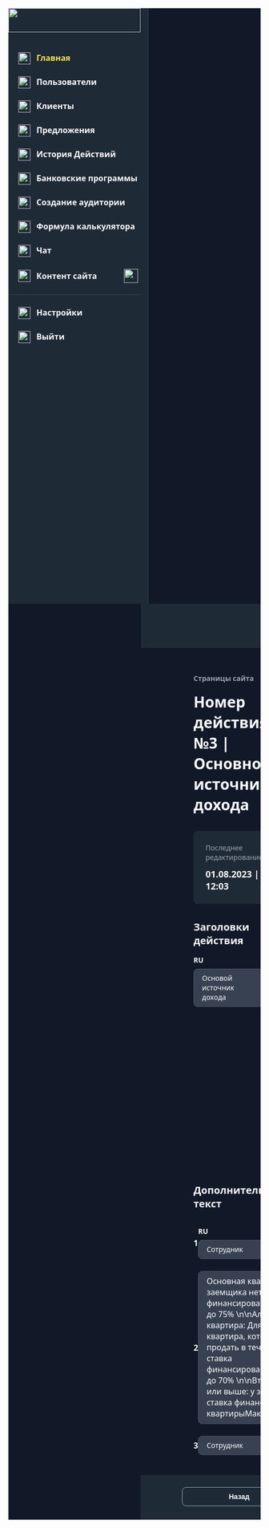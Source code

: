 <!DOCTYPE html>
<html lang="en">
<head>
	<meta charset="UTF-8">
	<meta name="viewport" content="width=device-width, initial-scale=1.0">
	<title>Контентстраницы№13.2Text|Default|RU</title>
	<style>
		body {
			font-family: system-ui;
		}
		.box {
			width: 264px;
			height: 1px;
			background: #374151;
			margin-bottom: 24px;
		}
		.box2 {
			width: 1px;
			height: 1188px;
			background: #374151;
		}
		.box3 {
			width: 225px;
			height: 41px;
		}
		.button {
			flex-shrink: 0;
			display: flex;
			flex-direction: column;
			align-items: flex-start;
			background: none;
			border-radius: 8px;
			border: 1px solid #9CA3AF;
			padding: 10px 92px;
			text-align: left;
		}
		.button2 {
			flex-shrink: 0;
			display: flex;
			flex-direction: column;
			align-items: flex-start;
			background: #FBE54D;
			border-radius: 8px;
			border: none;
			padding: 10px 23px;
			text-align: left;
		}
		.column {
			align-self: stretch;
			display: flex;
			flex-direction: column;
			align-items: flex-start;
			background: #111928;
		}
		.column2 {
			flex-shrink: 0;
			display: flex;
			flex-direction: column;
			align-items: flex-start;
			padding-bottom: 518px;
		}
		.column3 {
			align-self: stretch;
			display: flex;
			flex-direction: column;
			align-items: flex-start;
			margin-bottom: 32px;
			margin-left: 370px;
			margin-right: 145px;
			gap: 16px;
		}
		.column4 {
			display: flex;
			flex-direction: column;
			align-items: flex-start;
			background: #1F2A37;
			border-radius: 8px;
			padding: 24px 89px 24px 24px;
			margin-bottom: 32px;
			margin-left: 370px;
			gap: 12px;
		}
		.column5 {
			display: flex;
			flex-direction: column;
			align-items: flex-start;
			margin-left: 370px;
			gap: 8px;
		}
		.column6 {
			align-self: stretch;
			display: flex;
			flex-direction: column;
			align-items: flex-start;
			margin-bottom: 40px;
			margin-left: 688px;
			margin-right: 463px;
			gap: 8px;
		}
		.column7 {
			align-self: stretch;
			display: flex;
			flex-direction: column;
			margin-bottom: 40px;
			margin-left: 370px;
			margin-right: 323px;
			gap: 24px;
		}
		.column8 {
			flex-shrink: 0;
			display: flex;
			flex-direction: column;
			align-items: flex-start;
			gap: 8px;
		}
		.column9 {
			flex-shrink: 0;
			display: flex;
			flex-direction: column;
			align-items: center;
			gap: 8px;
		}
		.contain {
			background: #FFFFFF;
		}
		.image {
			width: 264px;
			height: 48px;
			margin-bottom: 40px;
			object-fit: fill;
		}
		.image2 {
			width: 24px;
			height: 24px;
			object-fit: fill;
		}
		.image3 {
			width: 24px;
			height: 24px;
			margin-right: 12px;
			object-fit: fill;
		}
		.image4 {
			width: 28px;
			height: 28px;
			object-fit: fill;
		}
		.image5 {
			width: 40px;
			height: 40px;
			object-fit: fill;
		}
		.image6 {
			width: 32px;
			height: 32px;
			object-fit: fill;
		}
		.image7 {
			border-radius: 6px;
			width: 20px;
			height: 20px;
			object-fit: fill;
		}
		.row-view {
			display: flex;
			align-items: flex-start;
			background: #1F2A37;
		}
		.row-view2 {
			display: flex;
			align-items: flex-start;
			margin-bottom: 24px;
			margin-left: 20px;
			gap: 12px;
		}
		.row-view3 {
			display: flex;
			align-items: flex-start;
			margin-bottom: 24px;
			margin-left: 20px;
			margin-right: 20px;
			gap: 12px;
		}
		.row-view4 {
			display: flex;
			align-items: center;
			margin-bottom: 23px;
			margin-left: 20px;
			margin-right: 20px;
		}
		.row-view5 {
			display: flex;
			align-items: flex-start;
			margin-left: 20px;
			gap: 12px;
		}
		.row-view6 {
			align-self: stretch;
			display: flex;
			justify-content: flex-end;
			align-items: center;
			background: #1F2A37;
			padding: 24px 40px 24px 667px;
			margin-bottom: 51px;
			margin-left: 265px;
			gap: 32px;
			box-shadow: 0px 2px 4px #0000000D;
		}
		.row-view7 {
			flex-shrink: 0;
			display: flex;
			align-items: center;
			gap: 15px;
		}
		.row-view8 {
			flex-shrink: 0;
			display: flex;
			align-items: center;
			gap: 12px;
		}
		.row-view9 {
			display: flex;
			align-items: center;
			border-radius: 6px;
			gap: 16px;
		}
		.row-view10 {
			align-self: stretch;
			display: flex;
			align-items: center;
			gap: 15px;
		}
		.row-view11 {
			align-self: stretch;
			display: flex;
			justify-content: space-between;
			align-items: center;
		}
		.row-view12 {
			flex-shrink: 0;
			display: flex;
			align-items: flex-start;
			gap: 20px;
		}
		.row-view13 {
			width: 885px;
			display: flex;
			justify-content: space-between;
			align-items: flex-start;
		}
		.row-view14 {
			flex-shrink: 0;
			display: flex;
			align-items: flex-start;
			gap: 16px;
		}
		.text {
			color: #FBE54D;
			font-size: 16px;
			font-weight: bold;
		}
		.text2 {
			color: #FFFFFF;
			font-size: 16px;
			font-weight: bold;
		}
		.text3 {
			color: #FFFFFF;
			font-size: 16px;
			font-weight: bold;
			margin-right: 54px;
		}
		.text4 {
			color: #F9FAFB;
			font-size: 14px;
			font-weight: bold;
		}
		.text5 {
			color: #9CA3AF;
			font-size: 14px;
			font-weight: bold;
		}
		.text6 {
			color: #F9FAFB;
			font-size: 30px;
			font-weight: bold;
		}
		.text7 {
			color: #9CA3AF;
			font-size: 14px;
		}
		.text8 {
			color: #F9FAFB;
			font-size: 18px;
			font-weight: bold;
		}
		.text9 {
			color: #F9FAFB;
			font-size: 20px;
			font-weight: bold;
			margin-bottom: 16px;
			margin-left: 370px;
		}
		.text10 {
			color: #FFFFFF;
			font-size: 14px;
			font-weight: bold;
		}
		.text11 {
			color: #FFFFFF;
			font-size: 14px;
		}
		.text12 {
			color: #FFFFFF;
			font-size: 14px;
			text-align: right;
		}
		.text13 {
			color: #F9FAFB;
			font-size: 20px;
			font-weight: bold;
			margin-bottom: 32px;
			margin-left: 370px;
		}
		.text14 {
			color: #FFFFFF;
			font-size: 16px;
			width: 254px;
		}
		.text15 {
			color: #FFFFFF;
			font-size: 14px;
			font-weight: bold;
			text-align: right;
			width: 256px;
		}
		.text16 {
			color: #111928;
			font-size: 14px;
			font-weight: bold;
		}
		.view {
			flex-shrink: 0;
			display: flex;
			flex-direction: column;
			align-items: center;
		}
		.view2 {
			flex-shrink: 0;
			display: flex;
			flex-direction: column;
			align-items: center;
			padding-bottom: 1px;
		}
		.view3 {
			display: flex;
			flex-direction: column;
			align-items: flex-start;
			background: #374151;
			border-radius: 8px;
			border: 1px solid #4B5563;
			padding: 8px 106px 9px 16px;
		}
		.view4 {
			align-self: stretch;
			display: flex;
			flex-direction: column;
			background: #374151;
			border-radius: 8px;
			border: 1px solid #4B5563;
			padding: 8px 16px 9px 16px;
		}
		.view5 {
			display: flex;
			flex-direction: column;
			align-items: flex-start;
			background: #374151;
			border-radius: 8px;
			border: 1px solid #4B5563;
			padding: 8px 212px 9px 16px;
		}
		.view6 {
			display: flex;
			flex-direction: column;
			align-items: center;
			background: #374151;
			border-radius: 8px;
			border: 1px solid #4B5563;
			padding: 8px 16px 9px 16px;
		}
		.view7 {
			flex-shrink: 0;
			display: flex;
			flex-direction: column;
			align-items: center;
			background: #374151;
			border-radius: 8px;
			border: 1px solid #4B5563;
			padding: 8px 16px 9px 16px;
		}
		.view8 {
			flex-shrink: 0;
			display: flex;
			flex-direction: column;
			align-items: flex-start;
			background: #374151;
			border-radius: 8px;
			border: 1px solid #4B5563;
			padding: 8px 212px 9px 16px;
		}
		.view9 {
			align-self: stretch;
			display: flex;
			flex-direction: column;
			align-items: center;
			background: #1F2A37;
			padding-top: 24px;
			padding-bottom: 24px;
			margin-left: 264px;
			margin-right: 1px;
		}
	</style>
</head>
<body>
		<div class="contain">
		<div class="column">
			<div class="row-view">
				<div class="column2">
					<img
						src="https://storage.googleapis.com/tagjs-prod.appspot.com/v1/bJ75Zn4C2U/n14sqw25_expires_30_days.png" 
						class="image"
					/>
					<div class="row-view2">
						<img
							src="https://storage.googleapis.com/tagjs-prod.appspot.com/v1/bJ75Zn4C2U/r60awggi_expires_30_days.png" 
							class="image2"
						/>
						<span class="text" >
							Главная
						</span>
					</div>
					<div class="row-view2">
						<img
							src="https://storage.googleapis.com/tagjs-prod.appspot.com/v1/bJ75Zn4C2U/issdsagz_expires_30_days.png" 
							class="image2"
						/>
						<span class="text2" >
							Пользователи
						</span>
					</div>
					<div class="row-view2">
						<img
							src="https://storage.googleapis.com/tagjs-prod.appspot.com/v1/bJ75Zn4C2U/vj4xrce5_expires_30_days.png" 
							class="image2"
						/>
						<span class="text2" >
							Клиенты
						</span>
					</div>
					<div class="row-view2">
						<img
							src="https://storage.googleapis.com/tagjs-prod.appspot.com/v1/bJ75Zn4C2U/4bcz8cmg_expires_30_days.png" 
							class="image2"
						/>
						<span class="text2" >
							Предложения
						</span>
					</div>
					<div class="row-view2">
						<img
							src="https://storage.googleapis.com/tagjs-prod.appspot.com/v1/bJ75Zn4C2U/ucvv2n01_expires_30_days.png" 
							class="image2"
						/>
						<span class="text2" >
							История Действий
						</span>
					</div>
					<div class="row-view2">
						<img
							src="https://storage.googleapis.com/tagjs-prod.appspot.com/v1/bJ75Zn4C2U/0562wxcy_expires_30_days.png" 
							class="image2"
						/>
						<span class="text2" >
							Банковские программы
						</span>
					</div>
					<div class="row-view3">
						<img
							src="https://storage.googleapis.com/tagjs-prod.appspot.com/v1/bJ75Zn4C2U/yh29bzf7_expires_30_days.png" 
							class="image2"
						/>
						<span class="text2" >
							Создание аудитории
						</span>
					</div>
					<div class="row-view2">
						<img
							src="https://storage.googleapis.com/tagjs-prod.appspot.com/v1/bJ75Zn4C2U/pv31tdz0_expires_30_days.png" 
							class="image2"
						/>
						<span class="text2" >
							Формула калькулятора
						</span>
					</div>
					<div class="row-view2">
						<img
							src="https://storage.googleapis.com/tagjs-prod.appspot.com/v1/bJ75Zn4C2U/07gaff9d_expires_30_days.png" 
							class="image2"
						/>
						<span class="text2" >
							Чат
						</span>
					</div>
					<div class="row-view4">
						<img
							src="https://storage.googleapis.com/tagjs-prod.appspot.com/v1/bJ75Zn4C2U/ji0fnqqp_expires_30_days.png" 
							class="image3"
						/>
						<span class="text3" >
							Контент сайта
						</span>
						<img
							src="https://storage.googleapis.com/tagjs-prod.appspot.com/v1/bJ75Zn4C2U/tmw8ffrl_expires_30_days.png" 
							class="image4"
						/>
					</div>
					<div class="box">
					</div>
					<div class="row-view2">
						<img
							src="https://storage.googleapis.com/tagjs-prod.appspot.com/v1/bJ75Zn4C2U/m81txeey_expires_30_days.png" 
							class="image2"
						/>
						<span class="text2" >
							Настройки
						</span>
					</div>
					<div class="row-view5">
						<img
							src="https://storage.googleapis.com/tagjs-prod.appspot.com/v1/bJ75Zn4C2U/sw9bv2eq_expires_30_days.png" 
							class="image2"
						/>
						<span class="text2" >
							Выйти
						</span>
					</div>
				</div>
				<div class="box2">
				</div>
			</div>
			<div class="row-view6">
				<div class="row-view7">
					<span class="text4" >
						Русский
					</span>
					<img
						src="https://storage.googleapis.com/tagjs-prod.appspot.com/v1/bJ75Zn4C2U/7wryeztu_expires_30_days.png" 
						class="image2"
					/>
				</div>
				<img
					src="https://storage.googleapis.com/tagjs-prod.appspot.com/v1/bJ75Zn4C2U/rt4hrano_expires_30_days.png" 
					class="image5"
				/>
				<img
					src="https://storage.googleapis.com/tagjs-prod.appspot.com/v1/bJ75Zn4C2U/7t5c2e00_expires_30_days.png" 
					class="image5"
				/>
				<div class="row-view8">
					<img
						src="https://storage.googleapis.com/tagjs-prod.appspot.com/v1/bJ75Zn4C2U/7gr0p1nt_expires_30_days.png" 
						class="image6"
					/>
					<div class="view">
						<span class="text4" >
							Александр пушкин
						</span>
					</div>
					<img
						src="https://storage.googleapis.com/tagjs-prod.appspot.com/v1/bJ75Zn4C2U/o4x7s01x_expires_30_days.png" 
						class="image2"
					/>
				</div>
			</div>
			<div class="column3">
				<div class="row-view9">
					<div class="view2">
						<span class="text5" >
							Страницы сайта
						</span>
					</div>
					<img
						src="https://storage.googleapis.com/tagjs-prod.appspot.com/v1/bJ75Zn4C2U/jl319xak_expires_30_days.png" 
						class="image7"
					/>
					<div class="view2">
						<span class="text5" >
							Главная страница Страница  №1
						</span>
					</div>
					<img
						src="https://storage.googleapis.com/tagjs-prod.appspot.com/v1/bJ75Zn4C2U/fdr8oo0p_expires_30_days.png" 
						class="image7"
					/>
					<div class="view2">
						<span class="text5" >
							Действие №3
						</span>
					</div>
				</div>
				<div class="row-view10">
					<span class="text6" >
						Номер дейcтвия №3 | Основной источник дохода
					</span>
					<div class="view2">
						<span class="text7" >
							Home_page
						</span>
					</div>
				</div>
			</div>
			<div class="column4">
				<span class="text7" >
					Последнее редактирование
				</span>
				<span class="text8" >
					01.08.2023 | 12:03
				</span>
			</div>
			<span class="text9" >
				Заголовки действия
			</span>
			<div class="column5">
				<span class="text10" >
					RU
				</span>
				<div class="view3">
					<span class="text11" >
						Основой источник дохода
					</span>
				</div>
			</div>
			<div class="column6">
				<span class="text10" >
					HEB
				</span>
				<div class="view4">
					<span class="text12" >
						מקור הכנסה עיקרי
					</span>
				</div>
			</div>
			<span class="text13" >
				Дополнительный  текст
			</span>
			<div class="column7">
				<div class="row-view11">
					<span class="text2" >
						1
					</span>
					<div class="row-view12">
						<div class="column8">
							<span class="text10" >
								RU
							</span>
							<div class="view5">
								<span class="text11" >
									Cотрудник
								</span>
							</div>
						</div>
						<div class="column9">
							<span class="text10" >
								HEB
							</span>
							<div class="view6">
								<span class="text11" >
									עוֹבֵד
								</span>
							</div>
						</div>
					</div>
					<img
						src="https://storage.googleapis.com/tagjs-prod.appspot.com/v1/bJ75Zn4C2U/x0pdqayv_expires_30_days.png" 
						class="image6"
					/>
				</div>
				<div class="row-view11">
					<span class="text2" >
						2
					</span>
					<div class="row-view12">
						<div class="view7">
							<span class="text14" >
								Основная квартира: у заемщика нет квартиры ставка финансирования\nМаксимум до 75% \n\nАльтернативная квартира: Для заемщика квартира, которую он обязуется продать в течение двух лет ставка финансирования\nМаксимум до 70% \n\nВторая квартира или выше: у заемщика уже есть ставка финансирования квартирыМаксимум до 50%
							</span>
						</div>
						<div class="view7">
							<span class="text15" >
								דירה ראשית: ללווה אין שיעור מימון דירה\nמקסימום עד 75%\n\nדירה חלופית: ללווה דירה שהוא מתחייב למכור תוך שנתיים, שיעור המימון\nמקסימום עד 70%\n\nדירה שנייה ומעלה: ללווה כבר יש שיעור מימון דירה עד מקסימום 50%
							</span>
						</div>
					</div>
					<img
						src="https://storage.googleapis.com/tagjs-prod.appspot.com/v1/bJ75Zn4C2U/q7wt6npw_expires_30_days.png" 
						class="image6"
					/>
				</div>
				<div class="row-view11">
					<span class="text2" >
						3
					</span>
					<div class="row-view12">
						<div class="view8">
							<span class="text11" >
								Cотрудник
							</span>
						</div>
						<div class="view7">
							<span class="text11" >
								עוֹבֵד
							</span>
						</div>
					</div>
					<img
						src="https://storage.googleapis.com/tagjs-prod.appspot.com/v1/bJ75Zn4C2U/kie9xiqx_expires_30_days.png" 
						class="image6"
					/>
				</div>
			</div>
			<div class="view9">
				<div class="row-view13">
					<div class="box3">
					</div>
					<div class="row-view14">
						<button class="button"
							onclick="alert('Pressed!')"}>
							<span class="text4" >
								Назад
							</span>
						</button>
						<button class="button2"
							onclick="alert('Pressed!')"}>
							<span class="text16" >
								Сохранить и опубликовать
							</span>
						</button>
					</div>
				</div>
			</div>
		</div>
	</div>
</body>
</html>